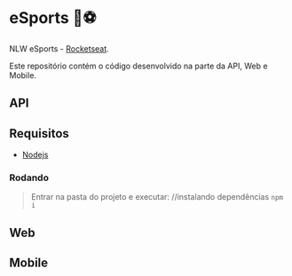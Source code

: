 # eSports :rocket::soccer:
NLW eSports - [Rocketseat](https://rseat.in/nlw-edicao-esports).

Este repositório contém o código desenvolvido na parte da API, Web e Mobile.

## API
## Requisitos
- [Nodejs]()

### Rodando
> Entrar na pasta do projeto e executar: 
//instalando dependências 
``` npm i ```

## Web



## Mobile
